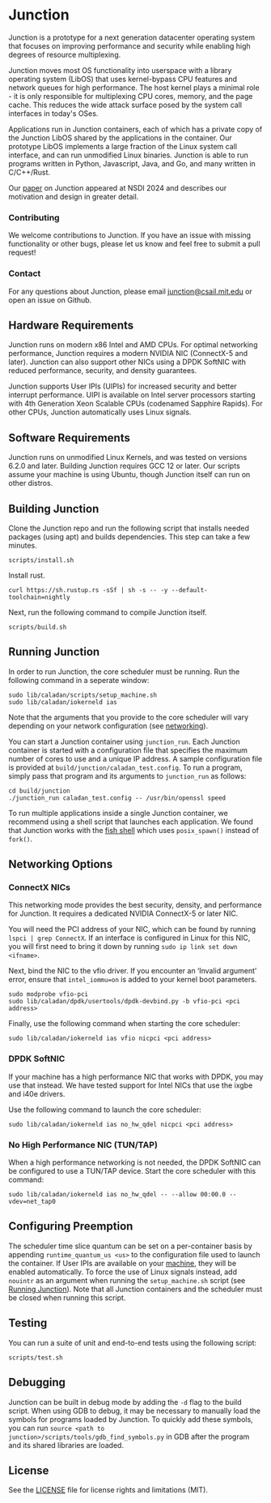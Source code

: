 # Junction

Junction is a prototype for a next generation datacenter operating system that focuses on improving performance and security while enabling high degrees of resource multiplexing.

Junction moves most OS functionality into userspace with a library operating system (LibOS) that uses kernel-bypass CPU features and network queues for high performance. The host kernel plays a minimal role - it is only responsible for multiplexing CPU cores, memory, and the page cache. This reduces the wide attack surface posed by the system call interfaces in today's OSes.

Applications run in Junction containers, each of which has a private copy of the Junction LibOS shared by the applications in the container. Our prototype LibOS implements a large fraction of the Linux system call interface, and can run unmodified Linux binaries. Junction is able to run programs written in Python, Javascript, Java, and Go, and many written in C/C++/Rust.

Our [paper](https://www.usenix.org/conference/nsdi24/presentation/fried) on Junction appeared at NSDI 2024 and describes our motivation and design in greater detail.

### Contributing

We welcome contributions to Junction. If you have an issue with missing functionality or other bugs, please let us know and feel free to submit a pull request!

### Contact

For any questions about Junction, please email <junction@csail.mit.edu> or open an issue on Github.

## Hardware Requirements

Junction runs on modern x86 Intel and AMD CPUs. For optimal networking performance, Junction requires
a modern NVIDIA NIC (ConnectX-5 and later). Junction can also support other NICs using a DPDK SoftNIC with reduced performance, security, and density guarantees. 

Junction supports User IPIs (UIPIs) for increased security and better interrupt performance. UIPI is available on Intel server processors starting with 4th Generation Xeon Scalable CPUs (codenamed Sapphire Rapids). For other CPUs, Junction automatically uses Linux signals.

## Software Requirements

Junction runs on unmodified Linux Kernels, and was tested on versions 6.2.0 and later. Building Junction requires GCC 12 or later. Our scripts assume your machine is using Ubuntu, though Junction itself can run on other distros.

## Building Junction
Clone the Junction repo and run the following script that installs needed packages (using apt) and builds dependencies. This step can take a few minutes.
```
scripts/install.sh
```

Install rust.
```
curl https://sh.rustup.rs -sSf | sh -s -- -y --default-toolchain=nightly
```

Next, run the following command to compile Junction itself.
```
scripts/build.sh
```

## Running Junction

In order to run Junction, the core scheduler must be running. Run the following command in a seperate window:
```
sudo lib/caladan/scripts/setup_machine.sh
sudo lib/caladan/iokerneld ias
```
Note that the arguments that you provide to the core scheduler will vary depending on your network configuration (see [networking](#Networking-Options)).

You can start a Junction container using `junction_run`. Each Junction container is started with a configuration file that specifies the maximum number of cores to use and a unique IP address. A sample configuration file is provided at `build/junction/caladan_test.config`. To run a program, simply pass that program and its arguments to `junction_run` as follows:

```
cd build/junction
./junction_run caladan_test.config -- /usr/bin/openssl speed
```

To run multiple applications inside a single Junction container, we recommend using a shell script that launches each application. We found that Junction works with the [fish shell](https://github.com/fish-shell/fish-shell) which uses `posix_spawn()` instead of `fork()`.

## Networking Options

### ConnectX NICs
This networking mode provides the best security, density, and performance for Junction. It requires a dedicated NVIDIA ConnectX-5 or later NIC.

You will need the PCI address of your NIC, which can be found by running `lspci | grep ConnectX`.
If an interface is configured in Linux for this NIC, you will first need to bring it down by running `sudo ip link set down <ifname>`.

Next, bind the NIC to the vfio driver. If you encounter an ‘Invalid argument’ error, ensure that `intel_iommu=on` is added to your kernel boot parameters.
```
sudo modprobe vfio-pci
sudo lib/caladan/dpdk/usertools/dpdk-devbind.py -b vfio-pci <pci address>
```

Finally, use the following command when starting the core scheduler:
```
sudo lib/caladan/iokerneld ias vfio nicpci <pci address>
```

### DPDK SoftNIC
If your machine has a high performance NIC that works with DPDK, you may use that instead. We have tested support for Intel NICs that use the ixgbe and i40e drivers.

Use the following command to launch the core scheduler:
```
sudo lib/caladan/iokerneld ias no_hw_qdel nicpci <pci address>
```

### No High Performance NIC (TUN/TAP)
When a high performance networking is not needed, the DPDK SoftNIC can be configured to use a TUN/TAP device. Start the core scheduler with this command:
```
sudo lib/caladan/iokerneld ias no_hw_qdel -- --allow 00:00.0 --vdev=net_tap0
```

## Configuring Preemption
The scheduler time slice quantum can be set on a per-container basis by appending `runtime_quantum_us <us>` to the configuration file used to launch the container. If User IPIs are available on your [machine](#Hardware-Requirements), they will be enabled automatically. To force the use of Linux signals instead, add `nouintr` as an argument when running the `setup_machine.sh` script (see [Running Junction](#Running-Junction)). Note that all Junction containers and the scheduler must be closed when running this script.

## Testing
You can run a suite of unit and end-to-end tests using the following script:
```
scripts/test.sh
```

## Debugging
Junction can be built in debug mode by adding the `-d` flag to the build script.
When using GDB to debug, it may be necessary to manually load the symbols for programs loaded by Junction.
To quickly add these symbols, you can run `source <path to junction>/scripts/tools/gdb_find_symbols.py` in GDB after the program and its shared libraries are loaded.


## License
See the [LICENSE](LICENSE.md) file for license rights and limitations (MIT).
